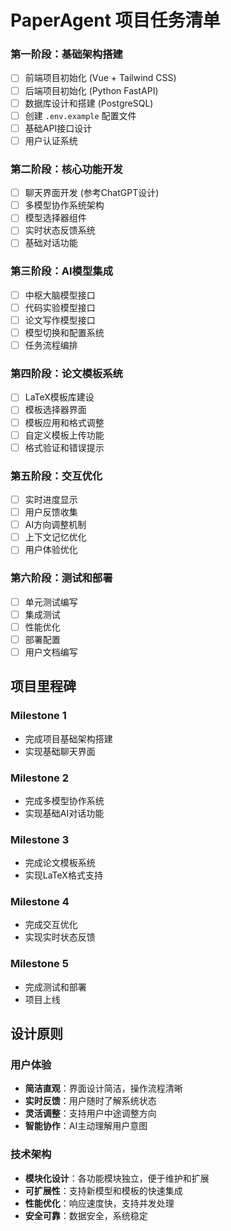# PaperAgent 项目任务清单

### 第一阶段：基础架构搭建
- [ ] 前端项目初始化 (Vue + Tailwind CSS)
- [ ] 后端项目初始化 (Python FastAPI)
- [ ] 数据库设计和搭建 (PostgreSQL)
- [ ] 创建 `.env.example` 配置文件
- [ ] 基础API接口设计
- [ ] 用户认证系统

### 第二阶段：核心功能开发
- [ ] 聊天界面开发 (参考ChatGPT设计)
- [ ] 多模型协作系统架构
- [ ] 模型选择器组件
- [ ] 实时状态反馈系统
- [ ] 基础对话功能

### 第三阶段：AI模型集成
- [ ] 中枢大脑模型接口
- [ ] 代码实验模型接口
- [ ] 论文写作模型接口
- [ ] 模型切换和配置系统
- [ ] 任务流程编排

### 第四阶段：论文模板系统
- [ ] LaTeX模板库建设
- [ ] 模板选择器界面
- [ ] 模板应用和格式调整
- [ ] 自定义模板上传功能
- [ ] 格式验证和错误提示

### 第五阶段：交互优化
- [ ] 实时进度显示
- [ ] 用户反馈收集
- [ ] AI方向调整机制
- [ ] 上下文记忆优化
- [ ] 用户体验优化

### 第六阶段：测试和部署
- [ ] 单元测试编写
- [ ] 集成测试
- [ ] 性能优化
- [ ] 部署配置
- [ ] 用户文档编写

## 项目里程碑

### Milestone 1
- 完成项目基础架构搭建
- 实现基础聊天界面

### Milestone 2
- 完成多模型协作系统
- 实现基础AI对话功能

### Milestone 3
- 完成论文模板系统
- 实现LaTeX格式支持

### Milestone 4 
- 完成交互优化
- 实现实时状态反馈

### Milestone 5 
- 完成测试和部署
- 项目上线

## 设计原则

### 用户体验
- **简洁直观**：界面设计简洁，操作流程清晰
- **实时反馈**：用户随时了解系统状态
- **灵活调整**：支持用户中途调整方向
- **智能协作**：AI主动理解用户意图

### 技术架构
- **模块化设计**：各功能模块独立，便于维护和扩展
- **可扩展性**：支持新模型和模板的快速集成
- **性能优化**：响应速度快，支持并发处理
- **安全可靠**：数据安全，系统稳定
